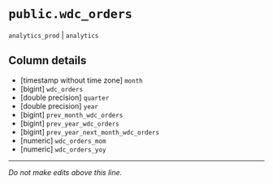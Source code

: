 # `public.wdc_orders`
`analytics_prod` | `analytics`

## Column details
* [timestamp without time zone] `month`
* [bigint]    `wdc_orders`
* [double precision] `quarter`
* [double precision] `year`
* [bigint]    `prev_month_wdc_orders`
* [bigint]    `prev_year_wdc_orders`
* [bigint]    `prev_year_next_month_wdc_orders`
* [numeric]   `wdc_orders_mom`
* [numeric]   `wdc_orders_yoy`

-------------------------------------------------------------------------------
*Do not make edits above this line.*
